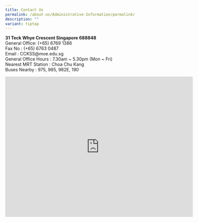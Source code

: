 ```yaml
---
title: Contact Us
permalink: /about-us/Administrative-Information/permalink/
description: ""
variant: tiptap
---
```

<p><strong>31 Teck Whye Crescent Singapore 688848</strong> <br>General Office: (+65) 6769 1386 <br>Fax No : (+65) 6763 0487 <br>Email : CCKSS@moe.edu.sg <br>General Office Hours : 7.30am ~ 5.30pm (Mon ~ Fri) <br>Nearest MRT Station : Choa Chu Kang <br>Buses Nearby : 975, 985, 982E, 190</p><div class="iframe-wrapper"><iframe style="border:0;" height="450" width="600" allowfullscreen="true" frameborder="0" src="https://www.google.com/maps/embed?pb=!1m18!1m12!1m3!1d1994.3278929652663!2d103.75297841744381!3d1.3831667000000005!2m3!1f0!2f0!3f0!3m2!1i1024!2i768!4f13.1!3m3!1m2!1s0x31da11b9585aebf9%3A0x44af88dc82b0b591!2sChua%20Chu%20Kang%20Secondary%20School!5e0!3m2!1sen!2ssg!4v1678952231947!5m2!1sen!2ssg"></iframe></div><p><br><br></p>